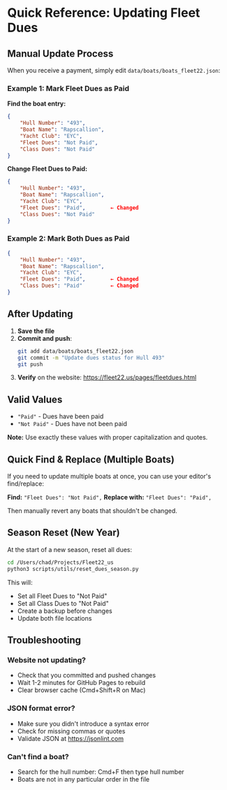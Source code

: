 # Quick Reference: Updating Fleet Dues

## Manual Update Process

When you receive a payment, simply edit `data/boats/boats_fleet22.json`:

### Example 1: Mark Fleet Dues as Paid

**Find the boat entry:**
```json
{
    "Hull Number": "493",
    "Boat Name": "Rapscallion",
    "Yacht Club": "EYC",
    "Fleet Dues": "Not Paid",
    "Class Dues": "Not Paid"
}
```

**Change Fleet Dues to Paid:**
```json
{
    "Hull Number": "493",
    "Boat Name": "Rapscallion",
    "Yacht Club": "EYC",
    "Fleet Dues": "Paid",        ← Changed
    "Class Dues": "Not Paid"
}
```

### Example 2: Mark Both Dues as Paid

```json
{
    "Hull Number": "493",
    "Boat Name": "Rapscallion",
    "Yacht Club": "EYC",
    "Fleet Dues": "Paid",        ← Changed
    "Class Dues": "Paid"         ← Changed
}
```

## After Updating

1. **Save the file**
2. **Commit and push**:
   ```bash
   git add data/boats/boats_fleet22.json
   git commit -m "Update dues status for Hull 493"
   git push
   ```
3. **Verify** on the website: https://fleet22.us/pages/fleetdues.html

## Valid Values

- `"Paid"` - Dues have been paid
- `"Not Paid"` - Dues have not been paid

**Note:** Use exactly these values with proper capitalization and quotes.

## Quick Find & Replace (Multiple Boats)

If you need to update multiple boats at once, you can use your editor's find/replace:

**Find:** `"Fleet Dues": "Not Paid",`
**Replace with:** `"Fleet Dues": "Paid",`

Then manually revert any boats that shouldn't be changed.

## Season Reset (New Year)

At the start of a new season, reset all dues:

```bash
cd /Users/chad/Projects/Fleet22_us
python3 scripts/utils/reset_dues_season.py
```

This will:
- Set all Fleet Dues to "Not Paid"
- Set all Class Dues to "Not Paid"
- Create a backup before changes
- Update both file locations

## Troubleshooting

### Website not updating?
- Check that you committed and pushed changes
- Wait 1-2 minutes for GitHub Pages to rebuild
- Clear browser cache (Cmd+Shift+R on Mac)

### JSON format error?
- Make sure you didn't introduce a syntax error
- Check for missing commas or quotes
- Validate JSON at https://jsonlint.com

### Can't find a boat?
- Search for the hull number: Cmd+F then type hull number
- Boats are not in any particular order in the file
